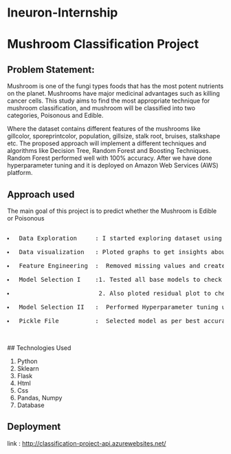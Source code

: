 # Ineuron-Internship

# Mushroom Classification Project

## Problem Statement:

<p>Mushroom is one of the fungi types foods that has the most potent nutrients on the planet. Mushrooms have major medicinal advantages such as killing cancer cells. This study aims to find the most appropriate technique for mushroom classification, and mushroom will be classified into two categories, Poisonous and Edible.

Where the dataset contains different features of the mushrooms like gillcolor, sporeprintcolor, population, gillsize, stalk root, bruises, stalkshape etc. The proposed approach will implement a different techniques and algorithms like Decision Tree, Random Forest and Boosting Techniques. Random Forest performed well with 100% accuracy. After we have done hyperparameter tuning and it is deployed on Amazon Web Services (AWS) platform.</p>



## Approach used
<p>The main goal of this project is to predict whether the Mushroom is Edible or Poisonous </p>
<pre> 
<li> Data Exploration     : I started exploring dataset using pandas,numpy,matplotlib and seaborn. </li>
<li> Data visualization   : Ploted graphs to get insights about dependend and independed variables. </li>
<li> Feature Engineering  :  Removed missing values and created new features as per insights.</li>
<li> Model Selection I    :1. Tested all base models to check the base accuracy.</li>
<li>                       2. Also ploted residual plot to check whether a model is a good fit or not.</li>
<li> Model Selection II   :  Performed Hyperparameter tuning using gridsearchCV and randomizedSearchCV.</li>
<li> Pickle File          :  Selected model as per best accuracy and created pickle file using joblib .</li>

</pre>
## Technologies Used

1. Python 
2. Sklearn
3. Flask
4. Html
5. Css
6. Pandas, Numpy 
7. Database 


## Deployment

link : http://classification-project-api.azurewebsites.net/
